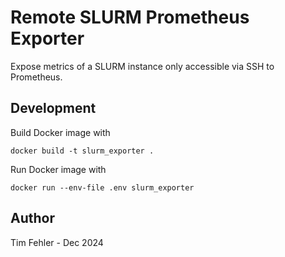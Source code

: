 # Remote SLURM Prometheus Exporter

Expose metrics of a SLURM instance only accessible via SSH to Prometheus.

## Development

Build Docker image with
```
docker build -t slurm_exporter .
```

Run Docker image with
```
docker run --env-file .env slurm_exporter
```

## Author 

Tim Fehler - Dec 2024
